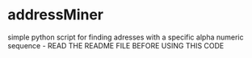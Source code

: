 # addressMiner
simple python script for finding adresses with a specific alpha numeric sequence - READ THE README FILE BEFORE USING THIS CODE 
